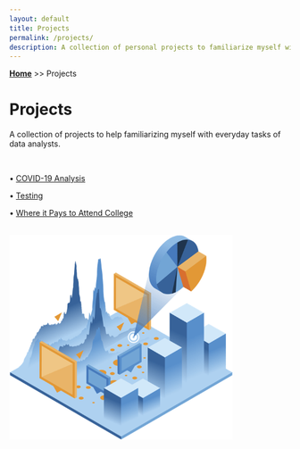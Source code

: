 ```yaml
---
layout: default
title: Projects
permalink: /projects/
description: A collection of personal projects to familiarize myself with everyday tasks of data analysts.
---
```

**[Home](../)** >> Projects
# Projects

A collection of projects to help familiarizing myself with everyday tasks of data analysts.

<br>

• <a href="../projects/covid_19_analysis/Covid-data-analysis.html" target="_blank">COVID-19 Analysis</a>

• [Testing](../Covid-data-analysis.md)

• [Where it Pays to Attend College](#)

<br>

<img src="/projects/projects_page_image.png" alt="projects_page_image" width="400">
